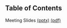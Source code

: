 Table of Contents
---
Meeting Slides [(pptx)](CPC%20Kickoff%209_1_2021.pptx) [(pdf)](CPC%20Kickoff%209_1_2021.pdf)